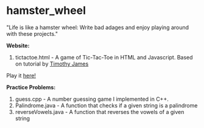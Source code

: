 # hamster_wheel

"Life is like a hamster wheel: Write bad adages and enjoy playing around with these projects."

**Website:**

1. tictactoe.html - A game of Tic-Tac-Toe in HTML and Javascript. Based on tutorial by <a href="https://youtu.be/_r9vhz7PZIE">Timothy James</a>

Play it <a href="https://leonore13.github.io/" target="_blank">here! </a>

**Practice Problems:**

1. guess.cpp - A number guessing game I implemented in C++. 
2. Palindrome.java - A function that checks if a given string is a palindrome
2. reverseVowels.java - A function that reverses the vowels of a given string
